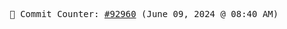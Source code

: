 <p align="center">
    <samp>
        📮 Commit Counter: <a href="https://github.com/Javascript-void0/Javascript-void0/commits/main">#92960</a> (June 09, 2024 @ 08:40 AM)
    </samp>
</p>